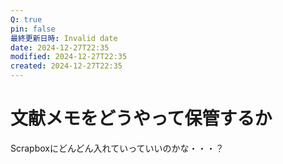 ```yaml
---
Q: true
pin: false
最終更新日時: Invalid date
date: 2024-12-27T22:35
modified: 2024-12-27T22:35
created: 2024-12-27T22:35
---
```

# 文献メモをどうやって保管するか

Scrapboxにどんどん入れていっていいのかな・・・？